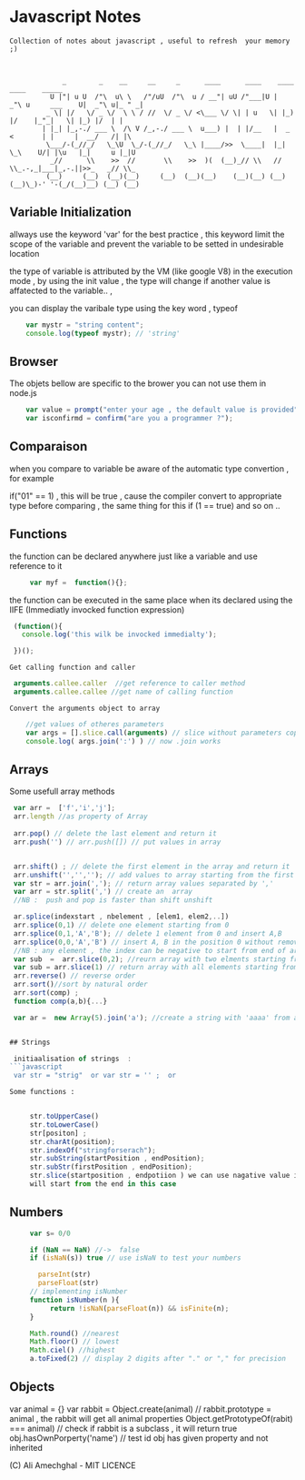 # Javascript Notes

	Collection of notes about javascript , useful to refresh  your memory ;)



			     _        _    __     __     _      ____      ____    ____                 ____    _____  
			  U |"| u U  /"\  u\ \   /"/uU  /"\  u / __"| uU /"___|U |  _"\ u     ___    U|  _"\ u|_ " _| 
			 _ \| |/   \/ _ \/  \ \ / //  \/ _ \/ <\___ \/ \| | u   \| |_) |/    |_"_|   \| |_) |/  | |   
			| |_| |_,-./ ___ \  /\ V /_,-./ ___ \  u___) |  | |/__   |  _ <       | |     |  __/   /| |\  
			 \___/-(_//_/   \_\U  \_/-(_//_/   \_\ |____/>>  \____|  |_| \_\    U/| |\u   |_|     u |_|U  
			  _//      \\    >>  //       \\    >>  )(  (__)_// \\   //   \\_.-,_|___|_,-.||>>_   _// \\_ 
			 (__)     (__)  (__)(__)     (__)  (__)(__)    (__)(__) (__)  (__)\_)-' '-(_/(__)__) (__) (__)


 
## Variable Initialization

allways use the keyword  'var' for the best practice ,  this keyword limit
the scope of the variable and prevent the variable to be setted in
undesirable location 


the type of variable is attributed by the VM (like google V8) in the
execution mode , by using the init value , the type will change if another
value is affatected to the variable.. , 

you can display the varibale type using the key word  ,  typeof 

```javascript
	var mystr = "string content";
	console.log(typeof mystr); // 'string'
``` 

## Browser 
 The objets bellow are specific to the brower you can not use them in node.js
```javascript
 	var value = prompt("enter your age , the default value is provided",30);
 	var isconfirmd = confirm("are you a programmer ?");
 ```

## Comparaison
when you compare to variable be aware of the automatic type convertion , for example

if("01" == 1)  , this will be true , cause the compiler convert to
appropriate type before comparing  ,  the same thing for this if (1 == true)
and so on ..


## Functions

 the function can be declared anywhere just like a variable and use reference to it

```javascript
	 var myf =  function(){};
 ```

 the function can be executed in the same place when its declared using the IIFE (Immediatly invocked function expression)
 
 ```javascript
  (function(){
  	console.log('this wilk be invocked immedialty');

  })();
 
``` 
	Get calling function and caller 
```javascript	
 arguments.callee.caller  //get reference to caller method
 arguments.callee.callee //get name of calling function
```

	Convert the arguments object to array
```javascript	
    //get values of otheres parameters
    var args = [].slice.call(arguments) // slice without parameters copies all
    console.log( args.join(':') ) // now .join works
```


## Arrays
 Some usefull array methods
```javascript 
 var arr =  ['f','i','j'];
 arr.length //as property of Array
 
 arr.pop() // delete the last element and return it
 arr.push('') // arr.push([]) // put values in array 


 arr.shift() ; // delete the first element in the array and return it
 arr.unshift('','',''); // add values to array starting from the first position
 var str = arr.join(','); // return array values separated by ','
 var arr = str.split(',') // create an  array
 //NB :  push and pop is faster than shift unshift 

 ar.splice(indexstart , nbelement , [elem1, elem2,..])
 arr.splice(0,1) // delete one element starting from 0
 arr.splice(0,1,'A','B'); // delete 1 element from 0 and insert A,B 
 arr.splice(0,0,'A','B') // insert A, B in the position 0 without removing any element
 //NB : any element , the index can be negative to start from end of array
 var sub  =  arr.slice(0,2); //reurn array with two elments starting from 0
 var sub = arr.slice(1) // return array with all elements starting from 1st position
 arr.reverse() // reverse order
 arr.sort()//sort by natural order
 arr.sort(comp) ; 
 function comp(a,b){...}

 var ar =  new Array(5).join('a'); //create a string with 'aaaa' from array


## Strings

 initiaalisation of strings  :  
```javascript
 var str = "strig"  or var str = '' ;  or
 ```

	Some functions : 
    
```javascript
     
     str.toUpperCase()
     str.toLowerCase()
     str[positon] ;
     str.charAt(position);
     str.indexOf("stringforserach");
     str.subString(startPosition , endPosition);
     str.subStr(firstPosition , endPosition);
     str.slice(startposition , endpotiion ) we can use nagative value it
     will start from the end in this case 

```




## Numbers

```javascript
	 var s= 0/0 

	 if (NaN == NaN) //->  false
	 if (isNaN(s)) true // use isNaN to test your numbers

	   parseInt(str) 
	   parseFloat(str)
	 // implementing isNumber
	 function isNumber(n ){
	      return !isNaN(parseFloat(n)) && isFinite(n);
	 }

	 Math.round() //nearest
	 Math.floor() // lowest
	 Math.ciel() //highest
	 a.toFixed(2) // display 2 digits after "." or "," for precision

```

## Objects

  var animal  = {}
  var rabbit  = Object.create(animal) // rabbit.prototype = animal , the rabbit will get all animal properties
  Object.getPrototypeOf(rabit) === animal) // check if rabbit is a subclass , it will return true
  obj.hasOwnPorperty('name') // test id obj has given property  and not inherited




(C) Ali Amechghal  - MIT LICENCE
